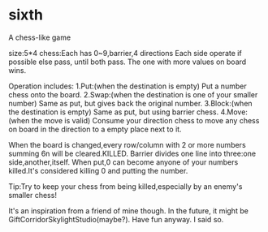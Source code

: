 # sixth
 A chess-like game

size:5*4
chess:Each has 0~9,barrier,4 directions
Each side operate if possible else pass, until both pass.
The one with more values on board wins.

Operation includes:
1.Put:(when the destination is empty)
    Put a number chess onto the board.
2.Swap:(when the destination is one of your smaller number)
    Same as put, but gives back the original number.
3.Block:(when the destination is empty)
    Same as put, but using barrier chess.
4.Move:(when the move is valid)
    Consume your direction chess to move any chess on board in the direction to a empty place next to it.

When the board is changed,every row/column with 2 or more numbers summing 6n will be cleared.KILLED.
Barrier divides one line into three:one side,another,itself.
When put,0 can become anyone of your numbers killed.It's considered killing 0 and putting the number.

Tip:Try to keep your chess from being killed,especially by an enemy's smaller chess!

It's an inspiration from a friend of mine though.
In the future, it might be GiftCorridorSkylightStudio(maybe?).
Have fun anyway. I said so.
